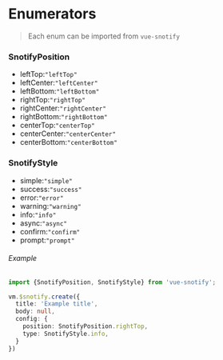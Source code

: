 # Enumerators

> Each enum can be imported from `vue-snotify` 


### SnotifyPosition

  - leftTop:`"leftTop"`
  - leftCenter:`"leftCenter"`
  - leftBottom:`"leftBottom"`
  - rightTop:`"rightTop"`
  - rightCenter:`"rightCenter"`
  - rightBottom:`"rightBottom"`
  - centerTop:`"centerTop"`
  - centerCenter:`"centerCenter"`
  - centerBottom:`"centerBottom"`

### SnotifyStyle

  - simple:`"simple"`
  - success:`"success"`
  - error:`"error"`
  - warning:`"warning"`
  - info:`"info"`
  - async:`"async"`
  - confirm:`"confirm"`
  - prompt:`"prompt"`
  
  
###### Example
  ```typescript
  import {SnotifyPosition, SnotifyStyle} from 'vue-snotify';

  vm.$snotify.create({
    title: 'Example title',
    body: null,
    config: {
      position: SnotifyPosition.rightTop,
      type: SnotifyStyle.info,
    }
  })
  ```

